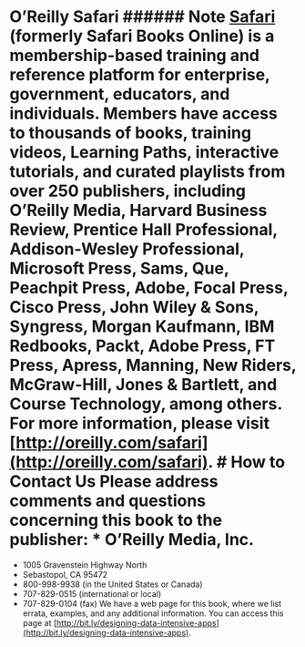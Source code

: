 # O’Reilly Safari ###### Note [Safari](http://oreilly.com/safari) (formerly Safari Books Online) is a membership-based training and reference platform for enterprise, government, educators, and individuals. Members have access to thousands of books, training videos, Learning Paths, interactive tutorials, and curated playlists from over 250 publishers, including O’Reilly Media, Harvard Business Review, Prentice Hall Professional, Addison-Wesley Professional, Microsoft Press, Sams, Que, Peachpit Press, Adobe, Focal Press, Cisco Press, John Wiley & Sons, Syngress, Morgan Kaufmann, IBM Redbooks, Packt, Adobe Press, FT Press, Apress, Manning, New Riders, McGraw-Hill, Jones & Bartlett, and Course Technology, among others. For more information, please visit [http://oreilly.com/safari](http://oreilly.com/safari). # How to Contact Us Please address comments and questions concerning this book to the publisher: * O’Reilly Media, Inc.
* 1005 Gravenstein Highway North
* Sebastopol, CA 95472
* 800-998-9938 (in the United States or Canada)
* 707-829-0515 (international or local)
* 707-829-0104 (fax) We have a web page for this book, where we list errata, examples, and any additional information. You can access this page at [http://bit.ly/designing-data-intensive-apps](http://bit.ly/designing-data-intensive-apps).